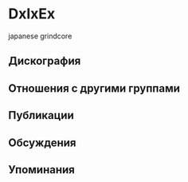 # DxIxEx

japanese grindcore

## Дискография


## Отношения с другими группами


## Публикации


## Обсуждения


## Упоминания


